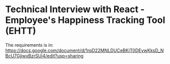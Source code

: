 # Technical Interview with React - Employee's Happiness Tracking Tool (EHTT)

The requirements is in: https://docs.google.com/document/d/1rqD22MNLDUCeBKiT0DEywKksD_NBcU7GjjwxBzrSUi4/edit?usp=sharing

